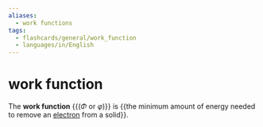 ```yaml
---
aliases:
  - work functions
tags:
  - flashcards/general/work_function
  - languages/in/English
---
```


# work function

The __work function__ {{($\Phi$ or $\varphi$)}} is {{the minimum amount of energy needed to remove an [electron](electron.md) from a solid}}.
